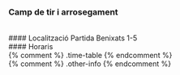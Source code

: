 ### Camp de tir i arrosegament
<div class="photos">
&nbsp;
</div>

<div class="address" markdown="1">
#### Localització
Partida Benixats 1-5
</div>

<div class="other-info">
<div class="time-table" markdown="1">
#### Horaris

</div> {% comment %} .time-table {% endcomment %}
</div> {% comment %} .other-info {% endcomment %}